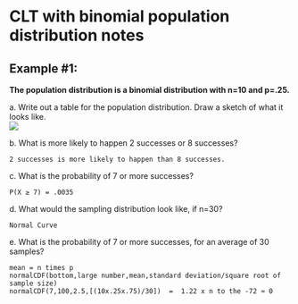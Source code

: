 
# **CLT with binomial population distribution notes**
## **Example #1:**
**The population distribution is a binomial distribution with n=10 and p=.25.**

a. Write out a table for the population distribution.  Draw a sketch of what it looks like.<br>
![](/notes/MATH18/CH3/CH3notes/teacher/images/ch7clt2pr1.png)

b. What is more likely to happen 2 successes or 8 successes?
```
2 successes is more likely to happen than 8 successes.
```
c. What is the probability of 7 or more successes?
```
P(X ≥ 7) = .0035
```
d. What would the sampling distribution look like, if n=30?
```
Normal Curve
```
e. What is the probability of 7 or more successes, for an average of 30 samples?
```
mean = n times p
normalCDF(bottom,large number,mean,standard deviation/square root of sample size)
normalCDF(7,100,2.5,[(10x.25x.75)/30])  =  1.22 x n to the -72 ≈ 0
```